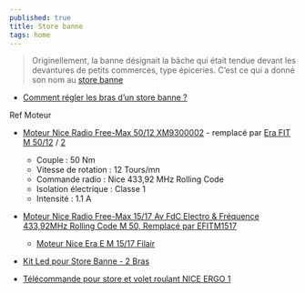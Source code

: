 ```yaml
---
published: true
title: Store banne
tags: home
---
```

> Originellement, la banne désignait la bâche qui était tendue devant les devantures de petits commerces, type épiceries. C’est ce qui a donné son nom au [store banne](https://www.bricoleurdudimanche.com/enquetes-et-dossiers/enquetes/store-banne-manuel-ou-electrique.html) 

- [Comment régler les bras d’un store banne ?](https://www.storespergolas.com/blog/comment-regler-les-bras-dun-store-banne/)

Ref Moteur
- [Moteur Nice Radio Free-Max 50/12 XM9300002](http://www.moteurdevolet.com/122246-moteur-nice-radio-free-max-50-12-av-fdc-electro-et-frequence-433-92mhz-rolling-code-m-50-sans-mds-remplace-par-efitm5012.html) - remplacé par [Era FIT M 50/12](https://www.piecevolet.com/qc/accueil/122240-moteur-nice-radio-era-fit-m-50-12-av-fdc-electro-et-frequence-433-92mhz-rolling-code-m-50-sans-mds.html) / [2](http://www.moteurdevolet.com/122240-moteur-nice-radio-era-fit-m-50-12-av-fdc-electro-et-frequence-433-92mhz-rolling-code-m-50-sans-mds.html?search_query=efitM50%2F12&results=2)
	- Couple : 50 Nm 
    - Vitesse de rotation : 12 Tours/mn
    - Commande radio : Nice 433,92 MHz Rolling Code
    - Isolation électrique : Classe 1
    - Intensité : 1.1 A
    

- [Moteur Nice Radio Free-Max 15/17 Av FdC Electro & Fréquence 433,92MHz Rolling Code M 50, Remplacé par EFITM1517](http://www.moteurdevolet.com/122243-moteur-nice-radio-free-max-15-17-av-fdc-electro-et-frequence-433-92mhz-rolling-code-m-50-sans-mds-remplace-par-efitm1517.html)
	- [Moteur Nice Era E M 15/17 Filair](https://www.centpourcent-volet-roulant.fr/moteur-nice/moteur-nice-era-e-m-1517-filaire-1962)

- [Kit Led pour Store Banne - 2 Bras](https://www.ledworld.fr/p/2145-kit-led-store-banne-1-bras-sur-mesure.html#/2019_store_couleur_temperature_de_l_eclairage-blanc_chaud_3000k/2019_store_gestion_de_l_eclairage-non/2019_store_couleur_lineaire-alu/2019_store_longueur_lineaire_a-2_lineaires_de_60_cm_a/2019_store_2_bras_longueur_lineaire_b-2_lineaires_de_60_cm_b)

- [Télécommande pour store et volet roulant NICE ERGO 1](https://www.telecommandeonline.com/telecommande-portail-nice-ergo-1.html)
